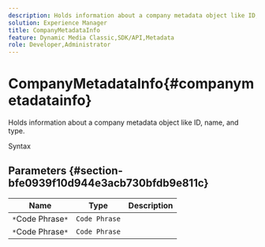 ```yaml
---
description: Holds information about a company metadata object like ID, name, and type.
solution: Experience Manager
title: CompanyMetadataInfo
feature: Dynamic Media Classic,SDK/API,Metadata
role: Developer,Administrator
---
```


# CompanyMetadataInfo{#companymetadatainfo}

Holds information about a company metadata object like ID, name, and type.

 Syntax 

## Parameters {#section-bfe0939f10d944e3acb730bfdb9e811c}

|  Name  | Type  | Description  |
|---|---|---|
|  `*`Code Phrase`*`  | `Code Phrase`  | |
|  `*`Code Phrase`*`  | `Code Phrase`  | |

